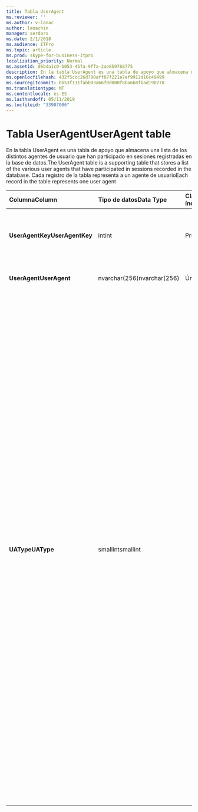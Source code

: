 ```yaml
---
title: Tabla UserAgent
ms.reviewer: ''
ms.author: v-lanac
author: lanachin
manager: serdars
ms.date: 2/1/2018
ms.audience: ITPro
ms.topic: article
ms.prod: skype-for-business-itpro
localization_priority: Normal
ms.assetid: d6bda1c0-b053-457a-9ffa-2ae859788775
description: En la tabla UserAgent es una tabla de apoyo que almacena una lista de los distintos agentes de usuario que han participado en sesiones registradas en la base de datos. Cada registro de la tabla representa a un agente de usuario
ms.openlocfilehash: 432f5ccc26d790aff07f221a7ef9912d16c49499
ms.sourcegitcommit: bb53f131fabb03a66f0d000f8ba668fbad190778
ms.translationtype: MT
ms.contentlocale: es-ES
ms.lasthandoff: 05/11/2019
ms.locfileid: "33907006"
---
```

# <a name="useragent-table"></a><span data-ttu-id="1b40f-104">Tabla UserAgent</span><span class="sxs-lookup"><span data-stu-id="1b40f-104">UserAgent table</span></span>
 
<span data-ttu-id="1b40f-105">En la tabla UserAgent es una tabla de apoyo que almacena una lista de los distintos agentes de usuario que han participado en sesiones registradas en la base de datos.</span><span class="sxs-lookup"><span data-stu-id="1b40f-105">The UserAgent table is a supporting table that stores a list of the various user agents that have participated in sessions recorded in the database.</span></span> <span data-ttu-id="1b40f-106">Cada registro de la tabla representa a un agente de usuario</span><span class="sxs-lookup"><span data-stu-id="1b40f-106">Each record in the table represents one user agent</span></span>
  
|<span data-ttu-id="1b40f-107">**Columna**</span><span class="sxs-lookup"><span data-stu-id="1b40f-107">**Column**</span></span>|<span data-ttu-id="1b40f-108">**Tipo de datos**</span><span class="sxs-lookup"><span data-stu-id="1b40f-108">**Data Type**</span></span>|<span data-ttu-id="1b40f-109">**Clave o índice**</span><span class="sxs-lookup"><span data-stu-id="1b40f-109">**Key/Index**</span></span>|<span data-ttu-id="1b40f-110">**Detalles**</span><span class="sxs-lookup"><span data-stu-id="1b40f-110">**Details**</span></span>|
|:-----|:-----|:-----|:-----|
|<span data-ttu-id="1b40f-111">**UserAgentKey**</span><span class="sxs-lookup"><span data-stu-id="1b40f-111">**UserAgentKey**</span></span> <br/> |<span data-ttu-id="1b40f-112">int</span><span class="sxs-lookup"><span data-stu-id="1b40f-112">int</span></span>  <br/> |<span data-ttu-id="1b40f-113">Primary</span><span class="sxs-lookup"><span data-stu-id="1b40f-113">Primary</span></span>  <br/> |<span data-ttu-id="1b40f-114">Número único que identifica a este agente de usuario.</span><span class="sxs-lookup"><span data-stu-id="1b40f-114">Unique number identifying this user agent.</span></span>  <br/> |
|<span data-ttu-id="1b40f-115">**UserAgent**</span><span class="sxs-lookup"><span data-stu-id="1b40f-115">**UserAgent**</span></span> <br/> |<span data-ttu-id="1b40f-116">nvarchar(256)</span><span class="sxs-lookup"><span data-stu-id="1b40f-116">nvarchar(256)</span></span>  <br/> |<span data-ttu-id="1b40f-117">Único</span><span class="sxs-lookup"><span data-stu-id="1b40f-117">Unique</span></span>  <br/> |<span data-ttu-id="1b40f-118">Cadena de agente de usuario.</span><span class="sxs-lookup"><span data-stu-id="1b40f-118">User Agent string.</span></span>  <br/> |
|<span data-ttu-id="1b40f-119">**UAType**</span><span class="sxs-lookup"><span data-stu-id="1b40f-119">**UAType**</span></span> <br/> |<span data-ttu-id="1b40f-120">smallint</span><span class="sxs-lookup"><span data-stu-id="1b40f-120">smallint</span></span>  <br/> | <br/> |<span data-ttu-id="1b40f-121">1 es el servidor de mediación.</span><span class="sxs-lookup"><span data-stu-id="1b40f-121">1 is Mediation Server.</span></span>  <br/> <span data-ttu-id="1b40f-122">2 es / servidor de conferencia A/v.</span><span class="sxs-lookup"><span data-stu-id="1b40f-122">2 is A/V Conferencing Server.</span></span>  <br/> <span data-ttu-id="1b40f-123">4 es Skype para la empresa.</span><span class="sxs-lookup"><span data-stu-id="1b40f-123">4 is Skype for Business.</span></span>  <br/> <span data-ttu-id="1b40f-124">8 es teléfono IP.</span><span class="sxs-lookup"><span data-stu-id="1b40f-124">8 is IP Phone.</span></span>  <br/> <span data-ttu-id="1b40f-125">16 es consola de Live Meeting.</span><span class="sxs-lookup"><span data-stu-id="1b40f-125">16 is Live Meeting Console.</span></span>  <br/> <span data-ttu-id="1b40f-126">32 es la herramienta de validación de implementación (DVT).</span><span class="sxs-lookup"><span data-stu-id="1b40f-126">32 is Deployment Validation Tool (DVT).</span></span>  <br/> <span data-ttu-id="1b40f-127">64 es Skype para Business Server en equipos Macintosh.</span><span class="sxs-lookup"><span data-stu-id="1b40f-127">64 is Skype for Business Server on Macintosh computers.</span></span>  <br/> <span data-ttu-id="1b40f-128">128 es Skype para Business Server Attendant.</span><span class="sxs-lookup"><span data-stu-id="1b40f-128">128 is Skype for Business Server Attendant.</span></span>  <br/> <span data-ttu-id="1b40f-129">256 es el servicio de anuncio de conferencia.</span><span class="sxs-lookup"><span data-stu-id="1b40f-129">256 is Conferencing Announcement service.</span></span>  <br/> <span data-ttu-id="1b40f-130">512 es operador automático de conferencia.</span><span class="sxs-lookup"><span data-stu-id="1b40f-130">512 is Conferencing Auto Attendant.</span></span>  <br/> <span data-ttu-id="1b40f-131">1024 es la aplicación de grupo de respuesta.</span><span class="sxs-lookup"><span data-stu-id="1b40f-131">1024 is Response Group application.</span></span>  <br/> <span data-ttu-id="1b40f-132">2048 es Control de voz externa.</span><span class="sxs-lookup"><span data-stu-id="1b40f-132">2048 is Outside Voice Control.</span></span>  <br/> |
   


